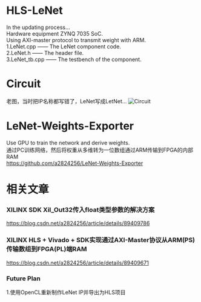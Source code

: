 # HLS-LeNet
In the updating process...<br>
Hardware equipment ZYNQ 7035 SoC.<br>
Using AXI-master protocol to transmit weight with ARM.<br>
1.LeNet.cpp     —— The LeNet component code.<br>
2.LeNet.h       —— The header file.<br>
3.LeNet_tb.cpp  —— The testbench of the component.<br>

# Circuit
老图，当时把IP名称都写错了，LeNet写成LetNet...
![Circuit](https://github.com/a2824256/HLS-LeNet/blob/master/circuit.png)

# LeNet-Weights-Exporter
Use GPU to train the network and derive weights.<br>
通过PC训练网络，然后将权重从多维转为一位数组通过ARM传输到FPGA的内部RAM<br>
https://github.com/a2824256/LeNet-Weights-Exporter

# 相关文章
### XILINX SDK Xil_Out32传入float类型参数的解决方案
https://blog.csdn.net/a2824256/article/details/89409786

### XILINX HLS + Vivado + SDK实现通过AXI-Master协议从ARM(PS)传输数组到FPGA(PL)端RAM
https://blog.csdn.net/a2824256/article/details/89409671

### Future Plan
1.使用OpenCL重新制作LeNet IP并导出为HLS项目
